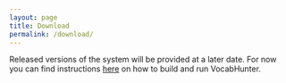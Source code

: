 ```yaml
---
layout: page
title: Download
permalink: /download/
---
```

Released versions of the system will be provided at a later date.  For now you can find instructions [here](https://github.com/VocabHunter/VocabHunter/blob/master/README.md) on how to build and run VocabHunter.